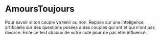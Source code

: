 # AmoursToujours
Pour savoir si ton couple va tenir ou non. 
Repose sur une inteligence artificielle sur des questions posées a des couples qui ont et qui n'ont pas divorcé. 
Faite ce test chacun de votre coté pour ne pas etre influencé. 

